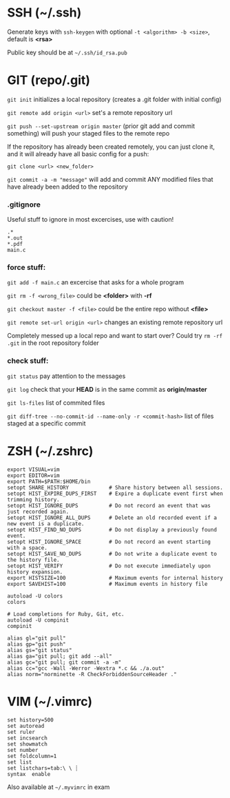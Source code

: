 # SSH (~/.ssh)
Generate keys with `ssh-keygen` with optional `-t <algorithm> -b <size>`, default is __\<rsa\>__

Public key should be at `~/.ssh/id_rsa.pub`

# GIT (repo/.git)

`git init` initializes a local repository (creates a .git folder with initial config)

`git remote add origin <url>` set's a remote repository url

`git push --set-upstream origin master` (prior git add and commit something) will push your staged files to the remote repo

If the repository has already been created remotely, you can just clone it, and it will already have all basic config for a push:

`git clone <url> <new_folder>`

`git commit -a -m "message"` will add and commit ANY modified files that have already been added to the repository

### .gitignore
Useful stuff to ignore in most excercises, use with caution!
```
.*
*.out
*.pdf
main.c
```

### force stuff:
`git add -f main.c` an excercise that asks for a whole program

`git rm -f <wrong_file>` could be __\<folder\>__ with __-rf__

`git checkout master -f <file>` could be the entire repo without __\<file\>__
 
 `git remote set-url origin <url>` changes an existing remote repository url
 
 Completely messed up a local repo and want to start over? Could try `rm -rf .git` in the root repository folder

### check stuff:
`git status` pay attention to the messages
 
`git log` check that your __HEAD__ is in the same commit as __origin/master__

`git ls-files` list of commited files
 
`git diff-tree --no-commit-id --name-only -r <commit-hash>` list of files staged at a specific commit
 
 
# ZSH (~/.zshrc)
```
export VISUAL=vim
export EDITOR=vim
export PATH=$PATH:$HOME/bin
setopt SHARE_HISTORY             # Share history between all sessions.
setopt HIST_EXPIRE_DUPS_FIRST    # Expire a duplicate event first when trimming history.
setopt HIST_IGNORE_DUPS          # Do not record an event that was just recorded again.
setopt HIST_IGNORE_ALL_DUPS      # Delete an old recorded event if a new event is a duplicate.
setopt HIST_FIND_NO_DUPS         # Do not display a previously found event.
setopt HIST_IGNORE_SPACE         # Do not record an event starting with a space.
setopt HIST_SAVE_NO_DUPS         # Do not write a duplicate event to the history file.
setopt HIST_VERIFY               # Do not execute immediately upon history expansion.
export HISTSIZE=100              # Maximum events for internal history
export SAVEHIST=100              # Maximum events in history file

autoload -U colors
colors

# Load completions for Ruby, Git, etc.
autoload -U compinit
compinit

alias gl="git pull"
alias gp="git push"
alias gs="git status"
alias ga="git pull; git add --all"
alias gc="git pull; git commit -a -m"
alias cc="gcc -Wall -Werror -Wextra *.c && ./a.out"
alias norm="norminette -R CheckForbiddenSourceHeader ."
```

# VIM (~/.vimrc)
```
set history=500
set autoread
set ruler
set incsearch
set showmatch
set number
set foldcolumn=1
set list
set listchars=tab:\ \ ┊
syntax	enable
```

Also available at `~/.myvimrc` in exam
